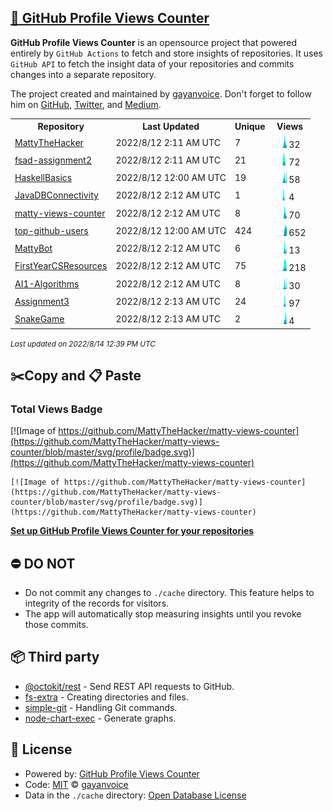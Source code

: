 ## [🚀 GitHub Profile Views Counter](https://github.com/gayanvoice/github-profile-views-counter)
**GitHub Profile Views Counter** is an opensource project that powered entirely by  `GitHub Actions` to fetch and store insights of repositories.
It uses `GitHub API` to fetch the insight data of your repositories and commits changes into a separate repository.

The project created and maintained by [gayanvoice](https://github.com/gayanvoice). Don't forget to follow him on [GitHub](https://github.com/gayanvoice), [Twitter](https://twitter.com/gayanvoice), and [Medium](https://gayanvoice.medium.com/).

<table>
	<tr>
		<th>
			Repository
		</th>
		<th>
			Last Updated
		</th>
		<th>
			Unique
		</th>
		<th>
			Views
		</th>
	</tr>
	<tr>
		<td>
			<a href="https://github.com/MattyTheHacker/matty-views-counter/tree/master/readme/442212745/year.md">
				MattyTheHacker
			</a>
		</td>
		<td>
			2022/8/12 2:11 AM UTC
		</td>
		<td>
			7
		</td>
		<td>
			<img alt="Response time graph" src="https://github.com/MattyTheHacker/matty-views-counter/raw/master/graph/442212745/small/year.png" height="20"> 32
		</td>
	</tr>
	<tr>
		<td>
			<a href="https://github.com/MattyTheHacker/matty-views-counter/tree/master/readme/498286965/year.md">
				fsad-assignment2
			</a>
		</td>
		<td>
			2022/8/12 2:11 AM UTC
		</td>
		<td>
			21
		</td>
		<td>
			<img alt="Response time graph" src="https://github.com/MattyTheHacker/matty-views-counter/raw/master/graph/498286965/small/year.png" height="20"> 72
		</td>
	</tr>
	<tr>
		<td>
			<a href="https://github.com/MattyTheHacker/matty-views-counter/tree/master/readme/452449349/year.md">
				HaskellBasics
			</a>
		</td>
		<td>
			2022/8/12 12:00 AM UTC
		</td>
		<td>
			19
		</td>
		<td>
			<img alt="Response time graph" src="https://github.com/MattyTheHacker/matty-views-counter/raw/master/graph/452449349/small/year.png" height="20"> 58
		</td>
	</tr>
	<tr>
		<td>
			<a href="https://github.com/MattyTheHacker/matty-views-counter/tree/master/readme/453407069/year.md">
				JavaDBConnectivity
			</a>
		</td>
		<td>
			2022/8/12 2:12 AM UTC
		</td>
		<td>
			1
		</td>
		<td>
			<img alt="Response time graph" src="https://github.com/MattyTheHacker/matty-views-counter/raw/master/graph/453407069/small/year.png" height="20"> 4
		</td>
	</tr>
	<tr>
		<td>
			<a href="https://github.com/MattyTheHacker/matty-views-counter/tree/master/readme/501328809/year.md">
				matty-views-counter
			</a>
		</td>
		<td>
			2022/8/12 2:12 AM UTC
		</td>
		<td>
			8
		</td>
		<td>
			<img alt="Response time graph" src="https://github.com/MattyTheHacker/matty-views-counter/raw/master/graph/501328809/small/year.png" height="20"> 70
		</td>
	</tr>
	<tr>
		<td>
			<a href="https://github.com/MattyTheHacker/matty-views-counter/tree/master/readme/501347697/year.md">
				top-github-users
			</a>
		</td>
		<td>
			2022/8/12 12:00 AM UTC
		</td>
		<td>
			424
		</td>
		<td>
			<img alt="Response time graph" src="https://github.com/MattyTheHacker/matty-views-counter/raw/master/graph/501347697/small/year.png" height="20"> 652
		</td>
	</tr>
	<tr>
		<td>
			<a href="https://github.com/MattyTheHacker/matty-views-counter/tree/master/readme/501375327/year.md">
				MattyBot
			</a>
		</td>
		<td>
			2022/8/12 2:12 AM UTC
		</td>
		<td>
			6
		</td>
		<td>
			<img alt="Response time graph" src="https://github.com/MattyTheHacker/matty-views-counter/raw/master/graph/501375327/small/year.png" height="20"> 13
		</td>
	</tr>
	<tr>
		<td>
			<a href="https://github.com/MattyTheHacker/matty-views-counter/tree/master/readme/414278021/year.md">
				FirstYearCSResources
			</a>
		</td>
		<td>
			2022/8/12 2:12 AM UTC
		</td>
		<td>
			75
		</td>
		<td>
			<img alt="Response time graph" src="https://github.com/MattyTheHacker/matty-views-counter/raw/master/graph/414278021/small/year.png" height="20"> 218
		</td>
	</tr>
	<tr>
		<td>
			<a href="https://github.com/MattyTheHacker/matty-views-counter/tree/master/readme/497300739/year.md">
				AI1-Algorithms
			</a>
		</td>
		<td>
			2022/8/12 2:12 AM UTC
		</td>
		<td>
			8
		</td>
		<td>
			<img alt="Response time graph" src="https://github.com/MattyTheHacker/matty-views-counter/raw/master/graph/497300739/small/year.png" height="20"> 30
		</td>
	</tr>
	<tr>
		<td>
			<a href="https://github.com/MattyTheHacker/matty-views-counter/tree/master/readme/489458791/year.md">
				Assignment3
			</a>
		</td>
		<td>
			2022/8/12 2:13 AM UTC
		</td>
		<td>
			24
		</td>
		<td>
			<img alt="Response time graph" src="https://github.com/MattyTheHacker/matty-views-counter/raw/master/graph/489458791/small/year.png" height="20"> 97
		</td>
	</tr>
	<tr>
		<td>
			<a href="https://github.com/MattyTheHacker/matty-views-counter/tree/master/readme/450966880/year.md">
				SnakeGame
			</a>
		</td>
		<td>
			2022/8/12 2:13 AM UTC
		</td>
		<td>
			2
		</td>
		<td>
			<img alt="Response time graph" src="https://github.com/MattyTheHacker/matty-views-counter/raw/master/graph/450966880/small/year.png" height="20"> 4
		</td>
	</tr>
</table>

<small><i>Last updated on 2022/8/14 12:39 PM UTC</i></small>

## ✂️Copy and 📋 Paste
### Total Views Badge
[![Image of https://github.com/MattyTheHacker/matty-views-counter](https://github.com/MattyTheHacker/matty-views-counter/blob/master/svg/profile/badge.svg)](https://github.com/MattyTheHacker/matty-views-counter)

```readme
[![Image of https://github.com/MattyTheHacker/matty-views-counter](https://github.com/MattyTheHacker/matty-views-counter/blob/master/svg/profile/badge.svg)](https://github.com/MattyTheHacker/matty-views-counter)
```
[**Set up GitHub Profile Views Counter for your repositories**](https://github.com/gayanvoice/github-profile-views-counter)
## ⛔ DO NOT
- Do not commit any changes to `./cache` directory. This feature helps to integrity of the records for visitors.
- The app will automatically stop measuring insights until you revoke those commits.
## 📦 Third party

- [@octokit/rest](https://www.npmjs.com/package/@octokit/rest) - Send REST API requests to GitHub.
- [fs-extra](https://www.npmjs.com/package/fs-extra) - Creating directories and files.
- [simple-git](https://www.npmjs.com/package/simple-git) - Handling Git commands.
- [node-chart-exec](https://www.npmjs.com/package/node-chart-exec) - Generate graphs.
## 📄 License
- Powered by: [GitHub Profile Views Counter](https://github.com/gayanvoice/github-profile-views-counter)
- Code: [MIT](./LICENSE) © [gayanvoice](https://github.com/gayanvoice)
- Data in the `./cache` directory: [Open Database License](https://opendatacommons.org/licenses/odbl/1-0/)
